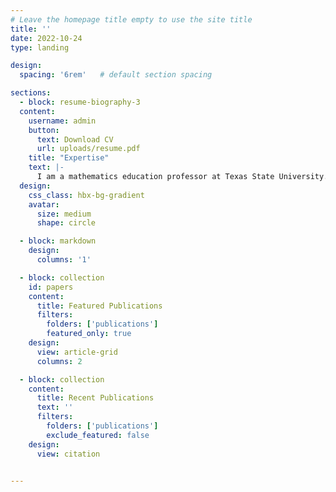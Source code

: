 ```yaml
---
# Leave the homepage title empty to use the site title
title: ''
date: 2022-10-24
type: landing

design:
  spacing: '6rem'   # default section spacing

sections:
  - block: resume-biography-3
  content:
    username: admin
    button:
      text: Download CV
      url: uploads/resume.pdf
    title: "Expertise"
    text: |-
      I am a mathematics education professor at Texas State University...
  design:
    css_class: hbx-bg-gradient
    avatar:
      size: medium
      shape: circle

  - block: markdown
    design:
      columns: '1'

  - block: collection
    id: papers
    content:
      title: Featured Publications
      filters:
        folders: ['publications']
        featured_only: true
    design:
      view: article-grid
      columns: 2

  - block: collection
    content:
      title: Recent Publications
      text: ''
      filters:
        folders: ['publications']
        exclude_featured: false
    design:
      view: citation

  
---
```


